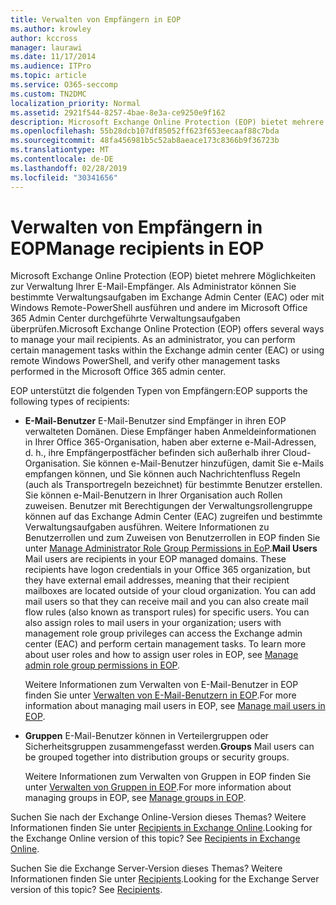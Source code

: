 ```yaml
---
title: Verwalten von Empfängern in EOP
ms.author: krowley
author: kccross
manager: laurawi
ms.date: 11/17/2014
ms.audience: ITPro
ms.topic: article
ms.service: O365-seccomp
ms.custom: TN2DMC
localization_priority: Normal
ms.assetid: 2921f544-8257-4bae-8e3a-ce9250e9f162
description: Microsoft Exchange Online Protection (EOP) bietet mehrere Möglichkeiten zur Verwaltung Ihrer E-Mail-Empfänger. Als Administrator können Sie bestimmte Verwaltungsaufgaben im Exchange Admin Center (EAC) oder mit Windows Remote-PowerShell ausführen und andere im Microsoft Office 365 Admin Center durchgeführte Verwaltungsaufgaben überprüfen.
ms.openlocfilehash: 55b28dcb107df85052ff623f653eecaaf88c7bda
ms.sourcegitcommit: 48fa456981b5c52ab8aeace173c8366b9f36723b
ms.translationtype: MT
ms.contentlocale: de-DE
ms.lasthandoff: 02/28/2019
ms.locfileid: "30341656"
---
```

# <a name="manage-recipients-in-eop"></a><span data-ttu-id="d6435-104">Verwalten von Empfängern in EOP</span><span class="sxs-lookup"><span data-stu-id="d6435-104">Manage recipients in EOP</span></span>

<span data-ttu-id="d6435-p102">Microsoft Exchange Online Protection (EOP) bietet mehrere Möglichkeiten zur Verwaltung Ihrer E-Mail-Empfänger. Als Administrator können Sie bestimmte Verwaltungsaufgaben im Exchange Admin Center (EAC) oder mit Windows Remote-PowerShell ausführen und andere im Microsoft Office 365 Admin Center durchgeführte Verwaltungsaufgaben überprüfen.</span><span class="sxs-lookup"><span data-stu-id="d6435-p102">Microsoft Exchange Online Protection (EOP) offers several ways to manage your mail recipients. As an administrator, you can perform certain management tasks within the Exchange admin center (EAC) or using remote Windows PowerShell, and verify other management tasks performed in the Microsoft Office 365 admin center.</span></span>
  
<span data-ttu-id="d6435-107">EOP unterstützt die folgenden Typen von Empfängern:</span><span class="sxs-lookup"><span data-stu-id="d6435-107">EOP supports the following types of recipients:</span></span>
  
- <span data-ttu-id="d6435-p103">**E-Mail-Benutzer** E-Mail-Benutzer sind Empfänger in ihren EOP verwalteten Domänen. Diese Empfänger haben Anmeldeinformationen in Ihrer Office 365-Organisation, haben aber externe e-Mail-Adressen, d. h., ihre Empfängerpostfächer befinden sich außerhalb ihrer Cloud-Organisation. Sie können e-Mail-Benutzer hinzufügen, damit Sie e-Mails empfangen können, und Sie können auch Nachrichtenfluss Regeln (auch als Transportregeln bezeichnet) für bestimmte Benutzer erstellen. Sie können e-Mail-Benutzern in Ihrer Organisation auch Rollen zuweisen. Benutzer mit Berechtigungen der Verwaltungsrollengruppe können auf das Exchange Admin Center (EAC) zugreifen und bestimmte Verwaltungsaufgaben ausführen. Weitere Informationen zu Benutzerrollen und zum Zuweisen von Benutzerrollen in EOP finden Sie unter [Manage Administrator Role Group Permissions in EoP](manage-admin-role-group-permissions-in-eop.md).</span><span class="sxs-lookup"><span data-stu-id="d6435-p103">**Mail Users** Mail users are recipients in your EOP managed domains. These recipients have logon credentials in your Office 365 organization, but they have external email addresses, meaning that their recipient mailboxes are located outside of your cloud organization. You can add mail users so that they can receive mail and you can also create mail flow rules (also known as transport rules) for specific users. You can also assign roles to mail users in your organization; users with management role group privileges can access the Exchange admin center (EAC) and perform certain management tasks. To learn more about user roles and how to assign user roles in EOP, see [Manage admin role group permissions in EOP](manage-admin-role-group-permissions-in-eop.md).</span></span>
    
    <span data-ttu-id="d6435-113">Weitere Informationen zum Verwalten von E-Mail-Benutzer in EOP finden Sie unter [Verwalten von E-Mail-Benutzern in EOP](manage-mail-users-in-eop.md).</span><span class="sxs-lookup"><span data-stu-id="d6435-113">For more information about managing mail users in EOP, see [Manage mail users in EOP](manage-mail-users-in-eop.md).</span></span>
    
- <span data-ttu-id="d6435-114">**Gruppen** E-Mail-Benutzer können in Verteilergruppen oder Sicherheitsgruppen zusammengefasst werden.</span><span class="sxs-lookup"><span data-stu-id="d6435-114">**Groups** Mail users can be grouped together into distribution groups or security groups.</span></span> 
    
    <span data-ttu-id="d6435-115">Weitere Informationen zum Verwalten von Gruppen in EOP finden Sie unter [Verwalten von Gruppen in EOP](manage-groups-in-eop.md).</span><span class="sxs-lookup"><span data-stu-id="d6435-115">For more information about managing groups in EOP, see [Manage groups in EOP](manage-groups-in-eop.md).</span></span>
    
<span data-ttu-id="d6435-p104">Suchen Sie nach der Exchange Online-Version dieses Themas? Weitere Informationen finden Sie unter [Recipients in Exchange Online](http://technet.microsoft.com/library/50d16941-5cd7-435d-8715-e2b69f8410ab.aspx).</span><span class="sxs-lookup"><span data-stu-id="d6435-p104">Looking for the Exchange Online version of this topic? See [Recipients in Exchange Online](http://technet.microsoft.com/library/50d16941-5cd7-435d-8715-e2b69f8410ab.aspx).</span></span>
  
<span data-ttu-id="d6435-p105">Suchen Sie die Exchange Server-Version dieses Themas? Weitere Informationen finden Sie unter [Recipients](http://technet.microsoft.com/library/40300ed4-85a5-463d-bb3a-cf787bd44e9d.aspx).</span><span class="sxs-lookup"><span data-stu-id="d6435-p105">Looking for the Exchange Server version of this topic? See [Recipients](http://technet.microsoft.com/library/40300ed4-85a5-463d-bb3a-cf787bd44e9d.aspx).</span></span>
  

